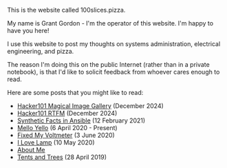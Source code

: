 This is the website called 100slices.pizza. 

My name is Grant Gordon - I'm the operator of this website. I'm happy to have you here!

I use this website to post my thoughts on systems administration, electrical engineering, and pizza.

The reason I'm doing this on the public Internet (rather than in a private notebook), is that I'd like to solicit feedback from whoever cares enough to read. 

Here are some posts that you might like to read:
 - [Hacker101 Magical Image Gallery](./posts/hacker101_magical_image_gallery) (December 2024)
 - [Hacker101 RTFM](./posts/hacker101_rtfm.html "Hacker101 RTFM") (December 2024)
 - [Synthetic Facts in Ansible](./posts/synthetic_facts_in_ansible.html "Synthetic Facts in Ansible") (12 February 2021)
 - [Mello Yello](./posts/mello_yello.html "Noise Machine") (6 April 2020 - Present)
 - [Fixed My Voltmeter](./posts/fixed_my_voltmeter.html "Well, I fixed the leads") (3 June 2020)
 - [I Love Lamp](./posts/i_love_lamp.html "I Love Lamp") (10 May 2020)
 - [About Me](./posts/about_me.html "About Me")
 - [Tents and Trees](./posts/tents_and_trees.html "Tents and Trees") (28 April 2019)

